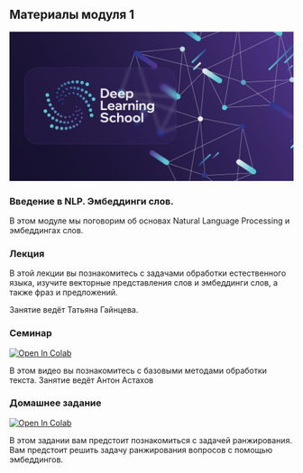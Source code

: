 ## Материалы модуля 1

<div align="center">
  <img src="../images/dls.png">
</div>

### Введение в NLP. Эмбеддинги слов.

В этом модуле мы поговорим об основах Natural Language Processing и эмбеддингах слов.


### Лекция

В этой лекции вы познакомитесь с задачами обработки естественного языка, изучите векторные представления слов и эмбеддинги слов, а также фраз и предложений. 

Занятие ведёт Татьяна Гайнцева.


### Семинар
[![Open In Colab](https://colab.research.google.com/assets/colab-badge.svg)](https://colab.research.google.com/github/DeepLearningSchool/part_2_nlp/blob/main/week_01_intro_to_nlp_embeddings/Practice/text_preprocessing_and_classification.ipynb)


В этом видео вы познакомитесь с базовыми методами обработки текста. 
Занятие ведёт Антон Астахов

### Домашнее задание

[![Open In Colab](https://colab.research.google.com/assets/colab-badge.svg)](https://colab.research.google.com/github/DeepLearningSchool/part_2_nlp/blob/main/week_01_intro_to_nlp_embeddings/Homework/hw_1_simple_embeddings(20).ipynb)

В этом задании вам предстоит познакомиться с задачей ранжирования. Вам предстоит решить задачу ранжирования вопросов с помощью эмбеддингов. 


